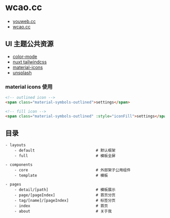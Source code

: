 # wcao.cc

- [youweb.cc](https://youweb.cc)
- [wcao.cc](https://wcao.cc)

## UI 主题公共资源

- [color-mode](https://color-mode.nuxtjs.org/)
- [nuxt tailwindcss](https://tailwindcss.nuxtjs.org/examples/daisyui)
- [material-icons](https://fonts.google.com/icons)
- [unsplash](https://source.unsplash.com)

### material icons 使用

```html
<!-- outlined icon -->
<span class="material-symbols-outlined">settings</span>

<!-- fill icon -->
<span class="material-symbols-outlined" :style="iconFill">settings</span>
```

## 目录

```tree
- layouts
    - default                           # 默认框架
    - full                              # 模板全屏

- components
    - core                              # 外部架子公用组件
    - template                          # 模板

- pages
    - detail/[path]                     # 模板展示
    - page/[pageIndex]                  # 首页分页
    - tag/[name]/[pageIndex]            # 标签分页
    - index                             # 首页
    - about                             # 关于我
```
